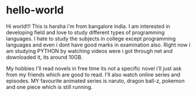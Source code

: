 # hello-world

Hi world!!!
This is harsha i'm from  bangalore india.
I am interested in developing field and love to study different types of programming languages.
I hate to study the subjects in college except programming languages and even i dont have good marks in examination also.
Right now i am studying PYTHON by watching videos were i got through net and downloaded it, its around 10GB.

My hobbies 
I'll read novels in free time its not a specific novel i'll just ask from my friends which are good to read.
I'll also watch online series and episodes.
MY favourite animated series is naruto, dragon ball-z, pokemon and one piece which is still running.
